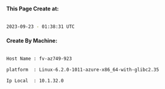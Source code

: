 
   
#### This Page Create at:

```bash

2023-09-23 - 01:38:31 UTC

```

#### Create By Machine:

```bash

Host Name : fv-az749-923

platform  : Linux-6.2.0-1011-azure-x86_64-with-glibc2.35

Ip Local  : 10.1.32.0

```

